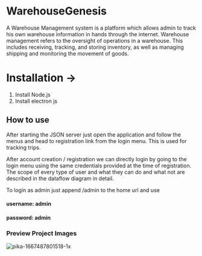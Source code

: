 # WarehouseGenesis
A Warehouse Management system is a platform which allows admin to track his own
warehouse information in hands through the internet. Warehouse management refers to the
oversight of operations in a warehouse. This includes receiving, tracking, and storing inventory,
as well as managing shipping and monitoring the movement of goods.

# Installation ->
1. Install Node.js
2. Install electron js


## How to use
After starting the JSON server just open the application and follow the menus and head
to registration link from the login menu. This is used for tracking trips.

After account creation / registration we can directly login by going to the login menu
using the same credentials provided at the time of registration. The scope of every type of user
and what they can do and what not are described in the dataflow diagram in detail.

To login as admin just append /admin to the home url and use   
#### username: admin ####
#### password: admin ####

### Preview Project Images

![pika-1667487801518-1x](https://user-images.githubusercontent.com/60438343/200002801-8eb7ea5f-4ff8-4ae6-8ae1-16321564355c.png)
